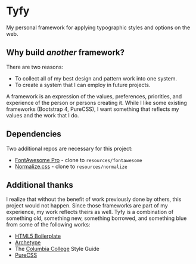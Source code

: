 # Tyfy
My personal framework for applying typographic styles and options on the web.

## Why build *another* framework?

There are two reasons:

* To collect all of my best design and pattern work into one system.
* To create a system that I can employ in future projects.

A framework is an expression of the values, preferences, priorities, and experience of the person or persons creating it. While I like some existing frameworks (Bootstrap 4, PureCSS), I want  something that reflects my values and the work that I do.

## Dependencies

Two additional repos are necessary for this project:

* [FontAwesome Pro](https://github.com/FortAwesome/Font-Awesome-Pro) - clone to `resources/fontawesome`
* [Normalize.css](https://github.com/necolas/normalize.css) - clone to `resources/normalize`

## Additional thanks

I realize that without the benefit of work previously done by others, this project would not happen. Since those frameworks are part of my experience, my work reflects theirs as well. Tyfy is a combination of something old, something new, something borrowed, and something blue from some of the following works:

* [HTML5 Boilerplate](https://html5boilerplate.com)
* [Archetype](https://archetypeapp.com)
* The [Columbia College](https://www.college.columbia.edu) Style Guide
* [PureCSS](https://purecss.io)